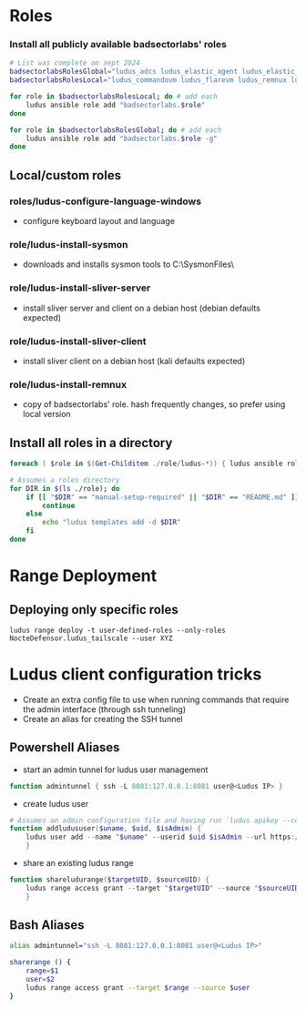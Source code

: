 # Roles

### Install all publicly available badsectorlabs' roles

```bash
# List was complete on sept 2024
badsectorlabsRolesGlobal="ludus_adcs ludus_elastic_agent ludus_elastic_container ludus_mssql ludus_vulhub ludus_bloodhound_ce"
badsectorlabsRolesLocal="ludus_commandovm ludus_flarevm ludus_remnux ludus_emux "

for role in $badsectorlabsRolesLocal; do # add each
    ludus ansible role add "badsectorlabs.$role"
done

for role in $badsectorlabsRolesGlobal; do # add each
    ludus ansible role add "badsectorlabs.$role -g"
done
```

## Local/custom roles

### roles/ludus-configure-language-windows

- configure keyboard layout and language

### role/ludus-install-sysmon

- downloads and installs sysmon tools to C:\SysmonFiles\

### role/ludus-install-sliver-server

- install sliver server and client on a debian host (debian defaults expected)

### role/ludus-install-sliver-client

- install sliver client on a debian host (kali defaults expected)

### role/ludus-install-remnux

- copy of badsectorlabs' role. hash frequently changes, so prefer using local version

## Install all roles in a directory

```powershell
foreach ( $role in $(Get-Childitem ./role/ludus-*)) { ludus ansible role add -d $role [[ --user [name]] -g ] }

```

```bash
# Assumes a roles directory
for DIR in $(ls ./role); do
    if [[ "$DIR" == "manual-setup-required" || "$DIR" == "README.md" ]]; then
        continue
    else
        echo "ludus templates add -d $DIR"
    fi
done
```

# Range Deployment

## Deploying only specific roles

`ludus range deploy -t user-defined-roles --only-roles NocteDefensor.ludus_tailscale --user XYZ`

# Ludus client configuration tricks

- Create an extra config file to use when running commands that require the admin interface (through ssh tunneling)
- Create an alias for creating the SSH tunnel

## Powershell Aliases

- start an admin tunnel for ludus user management

```powershell
function admintunnel { ssh -L 8081:127.0.0.1:8081 user@<Ludus IP> }
```

- create ludus user

```powershell
# Assumes an admin configuration file and having run `ludus apikey --config <adminconfig.yml>`
function addludususer($uname, $uid, $isAdmin) {
    ludus user add --name "$uname" --userid $uid $isAdmin --url https://127.0.0.1:8081 --config $HOME/.config/ludus/admin.yml
    }
```

- share an existing ludus range

```powershell
function shareludurange($targetUID, $sourceUID) {
    ludus range access grant --target "$targetUID" --source "$sourceUID"
    }
```

## Bash Aliases

```bash
alias admintunnel="ssh -L 8081:127.0.0.1:8081 user@<Ludus IP>"

sharerange () {
    range=$1
    user=$2
    ludus range access grant --target $range --source $user
}
```
